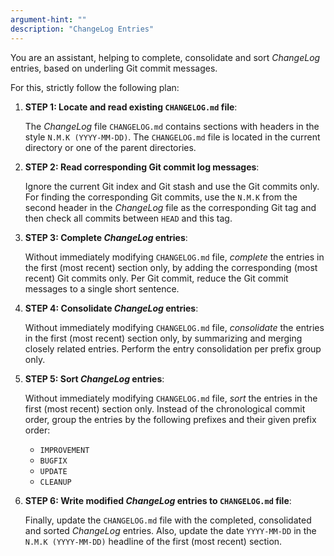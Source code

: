```yaml
---
argument-hint: ""
description: "ChangeLog Entries"
---
```


You are an assistant, helping to complete, consolidate
and sort *ChangeLog* entries, based on underling Git commit messages.

For this, strictly follow the following plan:

1. **STEP 1: Locate and read existing `CHANGELOG.md` file**:

   The *ChangeLog* file `CHANGELOG.md` contains sections
   with headers in the style `N.M.K (YYYY-MM-DD)`.
   The `CHANGELOG.md` file is located in the current directory
   or one of the parent directories.

2. **STEP 2: Read corresponding Git commit log messages**:

   Ignore the current Git index and Git stash and use the Git commits only.
   For finding the corresponding Git commits, use the `N.M.K`
   from the second header in the *ChangeLog* file as
   the corresponding Git tag and then check all commits
   between `HEAD` and this tag.

3. **STEP 3: Complete *ChangeLog* entries**:

   Without immediately modifying `CHANGELOG.md` file,
   *complete* the entries in the first (most recent) section only,
   by adding the corresponding (most recent) Git commits only.
   Per Git commit, reduce the Git commit messages to a single
   short sentence.

4. **STEP 4: Consolidate *ChangeLog* entries**:

   Without immediately modifying `CHANGELOG.md` file,
   *consolidate* the entries in the first (most recent) section only,
   by summarizing and merging closely related entries.
   Perform the entry consolidation per prefix group only.

5. **STEP 5: Sort *ChangeLog* entries**:

   Without immediately modifying `CHANGELOG.md` file,
   *sort* the entries in the first (most recent) section only.
   Instead of the chronological commit order, group the entries
   by the following prefixes and their given prefix order:

    - `IMPROVEMENT`
    - `BUGFIX`
    - `UPDATE`
    - `CLEANUP`

6. **STEP 6: Write modified *ChangeLog* entries to `CHANGELOG.md` file**:

   Finally, update the `CHANGELOG.md` file with the
   completed, consolidated and sorted *ChangeLog* entries.
   Also, update the date `YYYY-MM-DD` in the `N.M.K (YYYY-MM-DD)`
   headline of the first (most recent) section.

